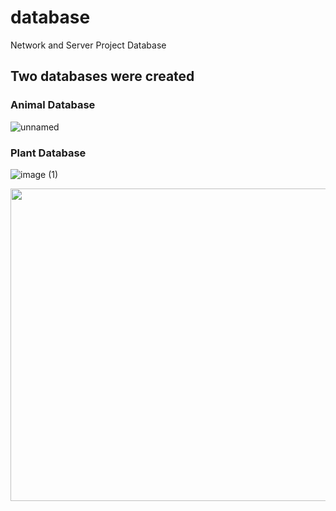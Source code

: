 # database
Network and Server Project Database

## Two databases were created 


### Animal Database

![unnamed](https://user-images.githubusercontent.com/81640578/184693062-07a27e30-ed6f-4988-a8a8-610236e307fb.png)


### Plant Database

![image (1)](https://user-images.githubusercontent.com/81640578/184692288-b94db06f-2da8-4b22-9bfc-48f333a8365c.png)

<img src="https://user-images.githubusercontent.com/81640578/184692288-b94db06f-2da8-4b22-9bfc-48f333a8365c.png" width="1000" height="500">
